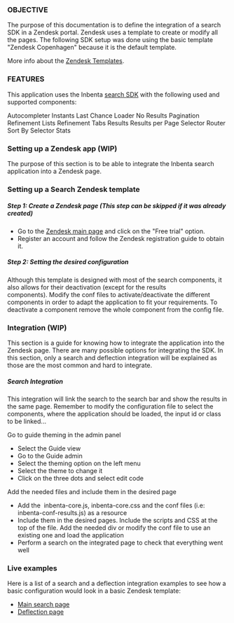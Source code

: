 ### OBJECTIVE
The purpose of this documentation is to define the integration of a search SDK in a Zendesk portal. Zendesk uses a template to create or modify all the pages. The following SDK setup was done using the basic template "Zendesk Copenhagen" because it is the default template.

More info about the [Zendesk Templates](https://developer.zendesk.com/apps/docs/help-center-templates/introduction).

### FEATURES
This application uses the Inbenta [search SDK](https://developers.inbenta.io/search/javascript-sdk/sdk-components) with the following used and supported components:

Autocompleter
Instants
Last Chance
Loader
No Results
Pagination
Refinement Lists
Refinement Tabs
Results
Results per Page Selector
Router
Sort By Selector
Stats

### Setting up a Zendesk app (WIP)
The purpose of this section is to be able to integrate the Inbenta search application into a Zendesk page.

### Setting up a Search Zendesk template
##### Step 1: Create a Zendesk page (This step can be skipped if it was already created)
- Go to the [Zendesk main page](https://www.zendesk.com/) and click on the "Free trial" option.
- Register an account and follow the Zendesk registration guide to obtain it.

##### Step 2: Setting the desired configuration
Although this template is designed with most of the search components, it also allows for their deactivation (except for the results components). Modify the conf files to activate/deactivate the different components in order to adapt the application to fit your requirements. To deactivate a component remove the whole component from the config file.

### Integration (WIP)
This section is a guide for knowing how to integrate the application into the Zendesk page. There are many possible options for integrating the SDK. In this section, only a search and deflection integration will be explained as those are the most common and hard to integrate.

##### Search Integration
This integration will link the search to the search bar and show the results in the same page. Remember to modify the configuration file to select the components, where the application should be loaded, the input id or class to be linked...

Go to guide theming in the admin panel
- Select the Guide view
- Go to the Guide admin 
- Select the theming option on the left menu
- Select the theme to change it
- Click on the three dots and select edit code

Add the needed files and include them in the desired page
- Add the  inbenta-core.js, inbenta-core.css and the conf files (i.e: inbenta-conf-results.js) as a resource
- Include them in the desired pages. Include the scripts and CSS at the top of the file. Add the needed div or modify the conf file to use an existing one and load the application
- Perform a search on the integrated page to check that everything went well

### Live examples
Here is a list of a search and a deflection integration examples to see how a basic configuration would look in a basic Zendesk template:

- [Main search page](https://inbenta-ps.zendesk.com/hc/en-us)
- [Deflection page](https://inbenta-ps.zendesk.com/hc/en-us/requests)

